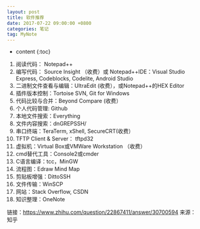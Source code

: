 ```yaml
---
layout: post
title: 软件推荐
date: 2017-07-22 09:00:00 +0800
categories: 笔记
tag: MyNote
---
```

* content
{:toc}


<!-- more -->


1. 阅读代码： Notepad++
2. 编写代码： Source Insight （收费）或  Notepad++IDE：Visual Studio Express, Codeblocks, Codelite, Android Studio
3. 二进制文件查看与编辑：UltraEdit (收费），或Notepad++的HEX Editor
4. 插件版本控制：Tortoise SVN, Git for Windows
5. 代码比较与合并：Beyond Compare (收费）
6. 个人代码管理: Github
7. 本地文件搜索：Everything
7. 文件内容搜索：dnGREPSSH/
8. 串口终端：TeraTerm, xShell, SecureCRT(收费）
9. TFTP Client & Server： tftpd32
10. 虚拟机：Virtual Box或VMWare Workstation （收费）
11. cmd替代工具：Console2或cmder
12. C语言编译：tcc，MinGW
13. 流程图：Edraw Mind Map
14. 剪贴板增强：DittoSSH
15. 文件传输：WinSCP
16. 网站：Stack Overflow, CSDN
17. 知识整理：OneNote


链接：https://www.zhihu.com/question/22867411/answer/30700594
来源：知乎
